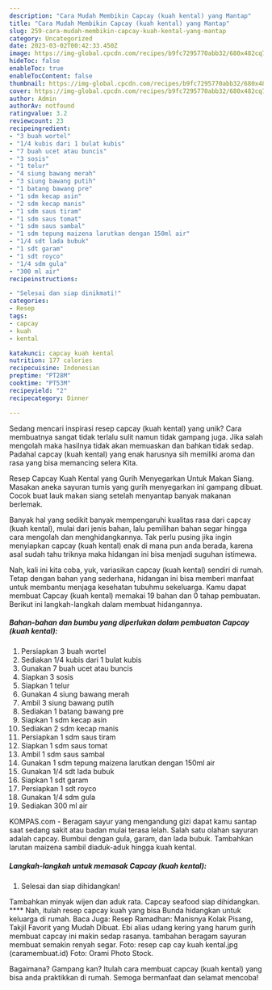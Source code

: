 ```yaml
---
description: "Cara Mudah Membikin Capcay (kuah kental) yang Mantap"
title: "Cara Mudah Membikin Capcay (kuah kental) yang Mantap"
slug: 259-cara-mudah-membikin-capcay-kuah-kental-yang-mantap
category: Uncategorized
date: 2023-03-02T00:42:33.450Z
image: https://img-global.cpcdn.com/recipes/b9fc7295770abb32/680x482cq70/capcay-kuah-kental-foto-resep-utama.jpg
hideToc: false
enableToc: true
enableTocContent: false
thumbnail: https://img-global.cpcdn.com/recipes/b9fc7295770abb32/680x482cq70/capcay-kuah-kental-foto-resep-utama.jpg
cover: https://img-global.cpcdn.com/recipes/b9fc7295770abb32/680x482cq70/capcay-kuah-kental-foto-resep-utama.jpg
author: Admin
authorAv: notfound
ratingvalue: 3.2
reviewcount: 23
recipeingredient:
- "3 buah wortel"
- "1/4 kubis dari 1 bulat kubis"
- "7 buah ucet atau buncis"
- "3 sosis"
- "1 telur"
- "4 siung bawang merah"
- "3 siung bawang putih"
- "1 batang bawang pre"
- "1 sdm kecap asin"
- "2 sdm kecap manis"
- "1 sdm saus tiram"
- "1 sdm saus tomat"
- "1 sdm saus sambal"
- "1 sdm tepung maizena larutkan dengan 150ml air"
- "1/4 sdt lada bubuk"
- "1 sdt garam"
- "1 sdt royco"
- "1/4 sdm gula"
- "300 ml air"
recipeinstructions:

- "Selesai dan siap dinikmati!"
categories:
- Resep
tags:
- capcay
- kuah
- kental

katakunci: capcay kuah kental 
nutrition: 177 calories
recipecuisine: Indonesian
preptime: "PT28M"
cooktime: "PT53M"
recipeyield: "2"
recipecategory: Dinner

---
```





Sedang mencari inspirasi resep capcay (kuah kental) yang unik? Cara membuatnya sangat tidak terlalu sulit namun tidak gampang juga. Jika salah mengolah maka hasilnya tidak akan memuaskan dan bahkan tidak sedap. Padahal capcay (kuah kental) yang enak harusnya sih memiliki aroma dan rasa yang bisa memancing selera Kita.





Resep Capcay Kuah Kental yang Gurih Menyegarkan Untuk Makan Siang. Masakan aneka sayuran tumis yang gurih menyegarkan ini gampang dibuat. Cocok buat lauk makan siang setelah menyantap banyak makanan berlemak.

Banyak hal yang sedikit banyak mempengaruhi kualitas rasa dari capcay (kuah kental), mulai dari jenis bahan, lalu pemilihan bahan segar hingga cara mengolah dan menghidangkannya. Tak perlu pusing jika ingin menyiapkan capcay (kuah kental) enak di mana pun anda berada, karena asal sudah tahu triknya maka hidangan ini bisa menjadi suguhan istimewa.






Nah, kali ini kita coba, yuk, variasikan capcay (kuah kental) sendiri di rumah. Tetap dengan bahan yang sederhana, hidangan ini bisa memberi manfaat untuk membantu menjaga kesehatan tubuhmu sekeluarga. Kamu dapat membuat Capcay (kuah kental) memakai 19 bahan dan 0 tahap pembuatan. Berikut ini langkah-langkah dalam membuat hidangannya.

<!--inarticleads1-->

##### Bahan-bahan dan bumbu yang diperlukan dalam pembuatan Capcay (kuah kental):

1. Persiapkan 3 buah wortel
1. Sediakan 1/4 kubis dari 1 bulat kubis
1. Gunakan 7 buah ucet atau buncis
1. Siapkan 3 sosis
1. Siapkan 1 telur
1. Gunakan 4 siung bawang merah
1. Ambil 3 siung bawang putih
1. Sediakan 1 batang bawang pre
1. Siapkan 1 sdm kecap asin
1. Sediakan 2 sdm kecap manis
1. Persiapkan 1 sdm saus tiram
1. Siapkan 1 sdm saus tomat
1. Ambil 1 sdm saus sambal
1. Gunakan 1 sdm tepung maizena larutkan dengan 150ml air
1. Gunakan 1/4 sdt lada bubuk
1. Siapkan 1 sdt garam
1. Persiapkan 1 sdt royco
1. Gunakan 1/4 sdm gula
1. Sediakan 300 ml air


KOMPAS.com - Beragam sayur yang mengandung gizi dapat kamu santap saat sedang sakit atau badan mulai terasa lelah. Salah satu olahan sayuran adalah capcay. Bumbui dengan gula, garam, dan lada bubuk. Tambahkan larutan maizena sambil diaduk-aduk hingga kuah kental. 

<!--inarticleads2-->

##### Langkah-langkah untuk memasak Capcay (kuah kental):


1. Selesai dan siap dihidangkan!

Tambahkan minyak wijen dan aduk rata. Capcay seafood siap dihidangkan. **** Nah, itulah resep capcay kuah yang bisa Bunda hidangkan untuk keluarga di rumah. Baca Juga: Resep Ramadhan: Manisnya Kolak Pisang, Takjil Favorit yang Mudah Dibuat. Ebi alias udang kering yang harum gurih membuat capcay ini makin sedap rasanya. tambahan beragam sayuran membuat semakin renyah segar. Foto: resep cap cay kuah kental.jpg (caramembuat.id) Foto: Orami Photo Stock. 

Bagaimana? Gampang kan? Itulah cara membuat capcay (kuah kental) yang bisa anda praktikkan di rumah. Semoga bermanfaat dan selamat mencoba!
